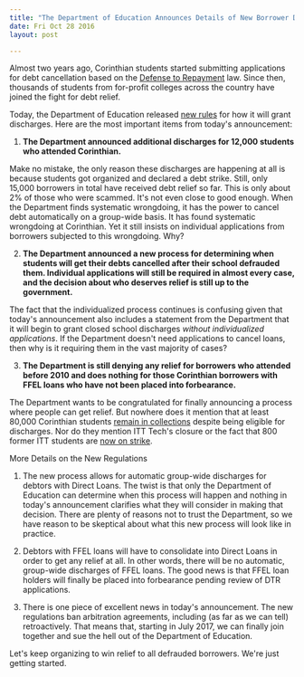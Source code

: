 ```yaml
---
title: "The Department of Education Announces Details of New Borrower Defense Rule"
date: Fri Oct 28 2016
layout: post

---
```


Almost two years ago, Corinthian students started submitting applications for debt cancellation based on the [Defense to Repayment](http://debtcollective.org/defense-to-repayment) law. Since then, thousands of students from for-profit colleges across the country have joined the fight for debt relief. 

Today, the Department of Education released [new rules](http://www2.ed.gov/policy/highered/reg/hearulemaking/2016/bd-unofficialfinalregs-102716.pdf)  for how it will grant discharges.  Here are the most important items from today's announcement:

1) **The Department announced additional discharges for 12,000 students who attended Corinthian.**

Make no mistake, the only reason these discharges are happening at all is because students got organized and declared a debt strike. Still, only 15,000 borrowers in total have received debt relief so far. This is only about 2% of those who were scammed. It's not even close to good enough. When the Department finds systematic wrongdoing, it has the power to cancel debt automatically on a group-wide basis. It has found systematic wrongdoing at Corinthian. Yet it still insists on individual applications from borrowers subjected to this wrongdoing. Why?

2) **The Department announced a new process for determining when students will get their debts cancelled after their school defrauded them. Individual applications will still be required in almost every case, and the decision about who deserves relief is still up to the government.**

The fact that the individualized process continues is confusing given that today's announcement also includes a statement from the Department that it will begin to grant closed school discharges *without individualized applications*. If the Department doesn't need applications to cancel loans, then why is it requiring them in the vast majority of cases?

3) **The Department is still denying any relief for borrowers who attended before 2010 and does nothing for those Corinthian borrowers with FFEL loans who have not been placed into forbearance.**

The Department wants to be congratulated for finally announcing a process where people can get relief. But nowhere does it mention that at least 80,000 Corinthian students [remain in collections](http://www.latimes.com/business/la-fi-corinthian-student-debt-20160929-snap-story.html) despite being eligible for discharges. Nor do they mention ITT Tech's closure or the fact that 800 former ITT students are [now on strike](http://ittstrike.com/). 

More Details on the New Regulations

1. The new process allows for automatic group-wide discharges for debtors with Direct Loans. The twist is that only the Department of Education can determine when this process will happen and nothing in today's announcement clarifies what they will consider in making that decision. There are plenty of reasons not to trust the Department, so we have reason to be skeptical about what this new process will look like in practice. 

2. Debtors with FFEL loans will have to consolidate into Direct Loans in order to get any relief at all. In other words, there will be no automatic, group-wide discharges of FFEL loans. The good news is that FFEL loan holders will finally be placed into forbearance pending review of DTR applications. 

3. There is one piece of excellent news in today's announcement. The new regulations ban arbitration agreements, including (as far as we can tell) retroactively. That means that, starting in July 2017, we can finally join together and sue the hell out of the Department of Education.  

Let's keep organizing to win relief to all defrauded borrowers. We're just getting started. 

